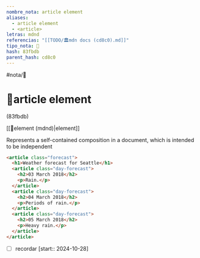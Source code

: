```yaml
---
nombre_nota: article element
aliases:
  - article element
  - <article>
letras: mdnd
referencias: "[[TODO/🏛️mdn docs (cd8c0).md]]"
tipo_nota: 📑
hash: 83fbdb
parent_hash: cd8c0
---
```


#nota/📑

# 📑article element
<div class="hash">(83fbdb)</div>

[[📑element (mdnd)|element]]


Represents a self-contained composition in a document, which is intended to be independent

```html
<article class="forecast">
  <h1>Weather forecast for Seattle</h1>
  <article class="day-forecast">
    <h2>03 March 2018</h2>
    <p>Rain.</p>
  </article>
  <article class="day-forecast">
    <h2>04 March 2018</h2>
    <p>Periods of rain.</p>
  </article>
  <article class="day-forecast">
    <h2>05 March 2018</h2>
    <p>Heavy rain.</p>
  </article>
</article>
```

- [ ] recordar  [start:: 2024-10-28]
